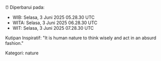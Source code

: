 ⏰ Diperbarui pada:
- WIB: Selasa, 3 Juni 2025 05.28.30 UTC
- WITA: Selasa, 3 Juni 2025 06.28.30 UTC
- WIT: Selasa, 3 Juni 2025 07.28.30 UTC

Kutipan Inspiratif:
"It is human nature to think wisely and act in an absurd fashion."


Kategori: nature


